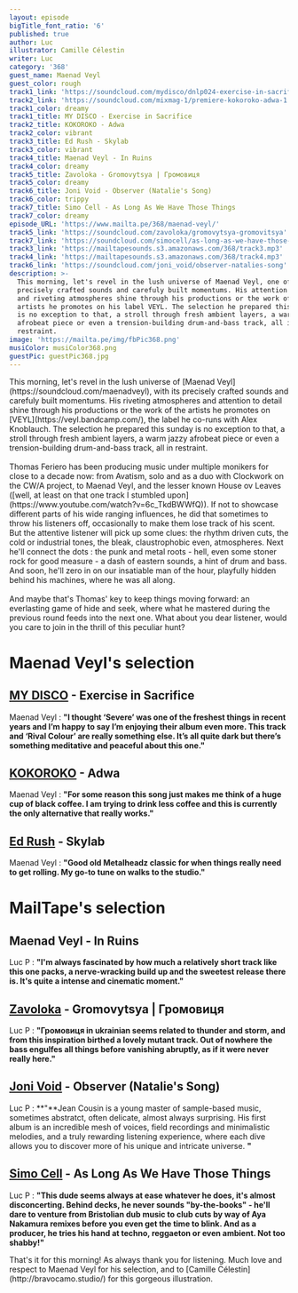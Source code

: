 ```yaml
---
layout: episode
bigTitle_font_ratio: '6'
published: true
author: Luc
illustrator: Camille Célestin
writer: Luc
category: '368'
guest_name: Maenad Veyl
guest_color: rough
track1_link: 'https://soundcloud.com/mydisco/dnlp024-exercise-in-sacrifice'
track2_link: 'https://soundcloud.com/mixmag-1/premiere-kokoroko-adwa-1'
track1_color: dreamy
track1_title: MY DISCO - Exercise in Sacrifice
track2_title: KOKOROKO - Adwa
track2_color: vibrant
track3_title: Ed Rush - Skylab
track3_color: vibrant
track4_title: Maenad Veyl - In Ruins
track4_color: dreamy
track5_title: Zavoloka - Gromovytsya | Громовиця
track5_color: dreamy
track6_title: Joni Void - Observer (Natalie's Song)
track6_color: trippy
track7_title: Simo Cell - As Long As We Have Those Things
track7_color: dreamy
episode_URL: 'https://www.mailta.pe/368/maenad-veyl/'
track5_link: 'https://soundcloud.com/zavoloka/gromovytsya-gromovitsya'
track7_link: 'https://soundcloud.com/simocell/as-long-as-we-have-those-things-livity-sound'
track3_link: 'https://mailtapesounds.s3.amazonaws.com/368/track3.mp3'
track4_link: 'https://mailtapesounds.s3.amazonaws.com/368/track4.mp3'
track6_link: 'https://soundcloud.com/joni_void/observer-natalies-song'
description: >-
  This morning, let's revel in the lush universe of Maenad Veyl, one of
  precisely crafted sounds and carefuly built momentums. His attention to detail
  and riveting atmospheres shine through his productions or the work of the
  artists he promotes on his label VEYL. The selection he prepared this sunday
  is no exception to that, a stroll through fresh ambient layers, a warm jazzy
  afrobeat piece or even a trension-building drum-and-bass track, all in
  restraint.
image: 'https://mailta.pe/img/fbPic368.png'
musiColor: musiColor368.png
guestPic: guestPic368.jpg
---
```



<p id="introduction"> This morning, let's revel in the lush universe of [Maenad Veyl](https://soundcloud.com/maenadveyl), with its precisely crafted sounds and carefuly built momentums. His riveting atmospheres and attention to detail shine through his productions or the work of the artists he promotes on [VEYL](https://veyl.bandcamp.com/), the label he co-runs with Alex Knoblauch. The selection he prepared this sunday is no exception to that, a stroll through fresh ambient layers, a warm jazzy afrobeat piece or even a trension-building drum-and-bass track, all in restraint.
<br><br>
Thomas Feriero has been producing music under multiple monikers for close to a decade now: from Avatism, solo and as a duo with Clockwork on the CW/A project, to Maenad Veyl, and the lesser known House ov Leaves ([well, at least on that one track I stumbled upon](https://www.youtube.com/watch?v=6c_TkdBWWfQ)). If not to showcase different parts of his wide ranging influences, he did that sometimes to throw his listeners off, occasionally to make them lose track of his scent. But the attentive listener will pick up some clues: the rhythm driven cuts, the cold or industrial tones, the bleak, claustrophobic even, atmospheres. Next he'll connect the dots : the punk and metal roots - hell, even some stoner rock for good measure - a dash of eastern sounds, a hint of drum and bass. And soon, he'll zero in on our insatiable man of the hour, playfully hidden behind his machines, where he was all along. 
<br><br>  
And maybe that's Thomas' key to keep things moving forward: an everlasting game of hide and seek, where what he mastered during the previous round feeds into the next one. What about you dear listener, would you care to join in the thrill of this peculiar hunt?
</p>


# Maenad Veyl's selection


## [MY DISCO](https://soundcloud.com/mydisco) - Exercise in Sacrifice
Maenad Veyl : **"**I thought ‘Severe’ was one of the freshest things in recent years and I’m happy to say I’m enjoying their album even more. This track and ‘Rival Colour’ are really something else. It’s all quite dark but there’s something meditative and peaceful about this one.**"**

## [KOKOROKO](https://www.facebook.com/kokorokomusic/) - Adwa
Maenad Veyl : **"**For some reason this song just makes me think of a huge cup of black coffee. I am trying to drink less coffee and this is currently the only alternative that really works.**"**

## [Ed Rush](https://soundcloud.com/edrush) - Skylab
Maenad Veyl : **"**Good old Metalheadz classic for when things really need to get rolling. My go-to tune on walks to the studio.**"**


# MailTape's selection

## Maenad Veyl - In Ruins
Luc P : **"**I'm always fascinated by how much a relatively short track like this one packs, a nerve-wracking build up and the sweetest release there is. It's quite a intense and cinematic moment.**"**

## [Zavoloka](https://soundcloud.com/zavoloka) - Gromovytsya | Громовиця
Luc P : **"**Громовиця in ukrainian seems related to thunder and storm, and from this inspiration birthed a lovely mutant track. Out of nowhere the bass engulfes all things before vanishing abruptly, as if it were never really here.**"**

## [Joni Void](https://jonivoid.bandcamp.com/) - Observer (Natalie's Song)
Luc P : **"**Jean Cousin is a young master of sample-based music, sometimes abstratct, often delicate, almost always surprising. His first album is an incredible mesh of voices, field recordings and minimalistic melodies, and a truly rewarding listening experience, where each dive allows you to discover more of his unique and intricate universe. **"**

## [Simo Cell](https://soundcloud.com/simocell) - As Long As We Have Those Things 
Luc P : **"**This dude seems always at ease whatever he does, it's almost disconcerting. Behind decks, he never sounds "by-the-books" - he'll dare to venture from Bristolian dub music to club cuts by way of Aya Nakamura remixes before you even get the time to blink. And as a producer, he tries his hand at techno, reggaeton or even ambient. Not too shabby!**"**


<p id="outroduction">That's it for this morning! As always thank you for listening. Much love and respect to Maenad Veyl for his selection, and to [Camille Célestin](http://bravocamo.studio/) for this gorgeous illustration. </p>
